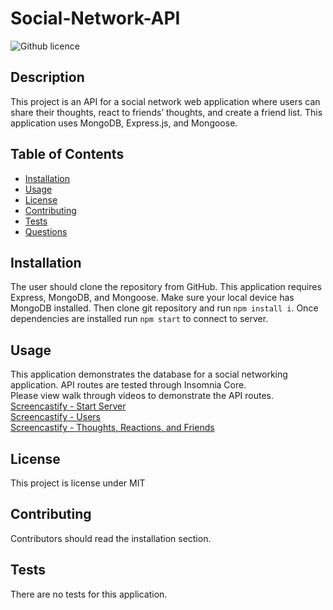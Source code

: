 # Social-Network-API
![Github licence](http://img.shields.io/badge/license-MIT-blue.svg)

## Description 
This project is an API for a social network web application where users can share their thoughts, react to friends’ thoughts, and create a friend list. This application uses MongoDB, Express.js, and Mongoose. 

## Table of Contents
* [Installation](#installation)
* [Usage](#usage)
* [License](#license)
* [Contributing](#contributing)
* [Tests](#tests)
* [Questions](#questions)

## Installation 
The user should clone the repository from GitHub. This application requires Express, MongoDB, and Mongoose. Make sure your local device has MongoDB installed. Then clone git repository and run `npm install i`. Once dependencies are installed run `npm start` to connect to server.

## Usage 
This application demonstrates the database for a social networking application. API routes are tested through Insomnia Core.<br>
Please view walk through videos to demonstrate the API routes.<br>
[Screencastify - Start Server](https://drive.google.com/file/d/1Np2468snOURRXgcRHJ46Dg7ZLGWwjH3t/view)<br>
[Screencastify - Users](https://drive.google.com/file/d/1_2P5GbPntNGcyrICI0HZ60tmBNlXlli4/view)<br>
[Screencastify - Thoughts, Reactions, and Friends](https://drive.google.com/file/d/1k3x2GJ34-YD3fpeVVX6vnSySeLriAnn9/view)

## License 
This project is license under MIT

## Contributing 
Contributors should read the installation section. 

## Tests
There are no tests for this application. 